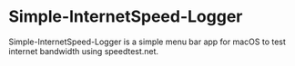 # Simple-InternetSpeed-Logger
Simple-InternetSpeed-Logger is a simple menu bar app for macOS to test internet bandwidth using speedtest.net.
